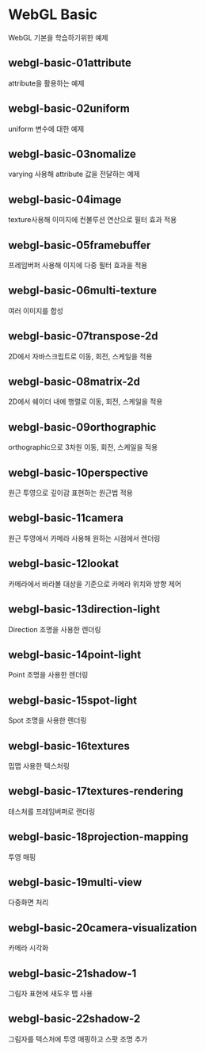 # WebGL Basic

WebGL 기본을 학습하기위한 예제

## webgl-basic-01attribute

attribute을 활용하는 예제

## webgl-basic-02uniform

uniform 변수에 대한 예제

## webgl-basic-03nomalize

varying 사용해 attribute 값을 전달하는 예제

## webgl-basic-04image

texture사용해 이미지에 컨볼루션 연산으로 필터 효과 적용

## webgl-basic-05framebuffer

프레임버퍼 사용해 이지에 다중 필터 효과을 적용

## webgl-basic-06multi-texture

여러 이미지를 합성

## webgl-basic-07transpose-2d

2D에서 자바스크립트로 이동, 회전, 스케일을 적용

## webgl-basic-08matrix-2d

2D에서 쉐이더 내에 행렬로 이동, 회전, 스케일을 적용

## webgl-basic-09orthographic

orthographic으로 3차원 이동, 회전, 스케일을 적용

## webgl-basic-10perspective

원근 투영으로 깊이감 표현하는 원근법 적용

## webgl-basic-11camera

원근 투영에서 카메라 사용해 원하는 시점에서 렌더링

## webgl-basic-12lookat

카메라에서 바라볼 대상을 기준으로 카메라 위치와 방향 제어

## webgl-basic-13direction-light

Direction 조명을 사용한 렌더링

## webgl-basic-14point-light

Point 조명을 사용한 렌더링

## webgl-basic-15spot-light

Spot 조명을 사용한 렌더링

## webgl-basic-16textures

밉맵 사용한 텍스처링

## webgl-basic-17textures-rendering

테스처를 프레임버퍼로 랜더링

## webgl-basic-18projection-mapping

투영 매핑

## webgl-basic-19multi-view

다중화면 처리

## webgl-basic-20camera-visualization

카메라 시각화

## webgl-basic-21shadow-1

그림자 표현에 새도우 맵 사용

## webgl-basic-22shadow-2

그림자를 텍스처에 투영 매핑하고 스팟 조명 추가